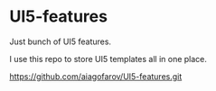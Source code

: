# UI5-features
Just bunch of UI5 features.

I use this repo to store UI5 templates all in one place.

https://github.com/aiagofarov/UI5-features.git